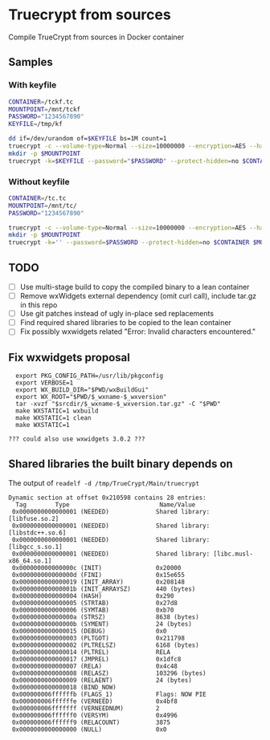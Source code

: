 # Truecrypt from sources
Compile TrueCrypt from sources in Docker container

## Samples

### With keyfile

```sh
CONTAINER=/tckf.tc
MOUNTPOINT=/mnt/tckf
PASSWORD="1234567890"
KEYFILE=/tmp/kf

dd if=/dev/urandom of=$KEYFILE bs=1M count=1
truecrypt -c --volume-type=Normal --size=10000000 --encryption=AES --hash=SHA-512 --filesystem=FAT --password="$PASSWORD" --random-source=/dev/urandom -k=$KEYFILE $CONTAINER
mkdir -p $MOUNTPOINT
truecrypt -k=$KEYFILE --password="$PASSWORD" --protect-hidden=no $CONTAINER $MOUNTPOINT
```

### Without keyfile

```sh
CONTAINER=/tc.tc
MOUNTPOINT=/mnt/tc/
PASSWORD="1234567890"

truecrypt -c --volume-type=Normal --size=10000000 --encryption=AES --hash=SHA-512 --filesystem=FAT --password=$PASSWORD --random-source=/dev/urandom -k='' $CONTAINER
mkdir -p $MOUNTPOINT
truecrypt -k='' --password=$PASSWORD --protect-hidden=no $CONTAINER $MOUNTPOINT
```

## TODO

- [ ] Use multi-stage build to copy the compiled binary to a lean container
- [ ] Remove wxWidgets external dependency (omit curl call), include tar.gz in this repo
- [ ] Use git patches instead of ugly in-place sed replacements
- [ ] Find required shared libraries to be copied to the lean container
- [ ] Fix possibly wxwidgets related "Error: Invalid characters encountered."

## Fix wxwidgets proposal

```
  export PKG_CONFIG_PATH=/usr/lib/pkgconfig
  export VERBOSE=1
  export WX_BUILD_DIR="$PWD/wxBuildGui"
  export WX_ROOT="$PWD/$_wxname-$_wxversion"
  tar -xvzf "$srcdir/$_wxname-$_wxversion.tar.gz" -C "$PWD"
  make WXSTATIC=1 wxbuild
  make WXSTATIC=1 clean
  make WXSTATIC=1

??? could also use wxwidgets 3.0.2 ???
```

## Shared libraries the built binary depends on

The output of ```readelf -d /tmp/TrueCrypt/Main/truecrypt```

```
Dynamic section at offset 0x210598 contains 28 entries:
  Tag        Type                         Name/Value
 0x0000000000000001 (NEEDED)             Shared library: [libfuse.so.2]
 0x0000000000000001 (NEEDED)             Shared library: [libstdc++.so.6]
 0x0000000000000001 (NEEDED)             Shared library: [libgcc_s.so.1]
 0x0000000000000001 (NEEDED)             Shared library: [libc.musl-x86_64.so.1]
 0x000000000000000c (INIT)               0x20000
 0x000000000000000d (FINI)               0x15e655
 0x0000000000000019 (INIT_ARRAY)         0x208148
 0x000000000000001b (INIT_ARRAYSZ)       440 (bytes)
 0x0000000000000004 (HASH)               0x290
 0x0000000000000005 (STRTAB)             0x27d8
 0x0000000000000006 (SYMTAB)             0xb70
 0x000000000000000a (STRSZ)              8638 (bytes)
 0x000000000000000b (SYMENT)             24 (bytes)
 0x0000000000000015 (DEBUG)              0x0
 0x0000000000000003 (PLTGOT)             0x211798
 0x0000000000000002 (PLTRELSZ)           6168 (bytes)
 0x0000000000000014 (PLTREL)             RELA
 0x0000000000000017 (JMPREL)             0x1dfc8
 0x0000000000000007 (RELA)               0x4c48
 0x0000000000000008 (RELASZ)             103296 (bytes)
 0x0000000000000009 (RELAENT)            24 (bytes)
 0x0000000000000018 (BIND_NOW)           
 0x000000006ffffffb (FLAGS_1)            Flags: NOW PIE
 0x000000006ffffffe (VERNEED)            0x4bf8
 0x000000006fffffff (VERNEEDNUM)         2
 0x000000006ffffff0 (VERSYM)             0x4996
 0x000000006ffffff9 (RELACOUNT)          3875
 0x0000000000000000 (NULL)               0x0
 ```

